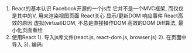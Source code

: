 1. React的基本认识
	Facebook开源的一个js库
	它并不是一个MVC框架, 而仅仅是其中的V, 用来渲染视图页面
	React关心
		显示/更新DOM
		响应事件
	React高效的原因
		虚拟(virtual)DOM, 不总是直接操作DOM
		高效的DOM Diff算法, 最小化页面重绘
2. 使用React
	1). 导入js库文件(react.js, react-dom.js, browser.js)
	2). 在页面中导入
	3). 编码:
		<div id="container"></div>
		<script type=text/babel>
			var aa = 123
			ReactDOM.render(<h1>{aa}</h2>, containerDOM);
3. JSX
	javascript XML
	react的代码由js的代码和xml标签组件
	js中直接可以套xml标签, 但xml标签要套js需要放在{}中
	xml标签必须有结束
	在解析显示js数组时, 会自动遍历显示
	把数据的数组转换为标签的数组: 
		var liArr = dataArr.map(function(item, index){
			return <li key={index}>{item}</li>
		})
4. Component
	1. 基本理解和使用
		自定义的标签: 组件类/标签
		创建组件类
			var MyComp = React.createClass({
				render : function(){
					this instanceof MyComp --->true 
					return (
						vDOM
					);
				}
			})
			MyComp是constructor function
		渲染组件标签
			ReactDOM.render(<MyComp/>,  cotainerEle);
			一个组件标签React内部会创建对应的组件类实例对象
	2. props
		所有组件标签的属性的集合对象
		给标签指定属性, 保存外部数据(可能是一个function)
		在组件内部读取属性: this.props.propertyName
		作用: 从目标组件外部向组件内部传递数据
	3. refs
		组件内包含ref属性的标签的集合
		给操作目标标签指定ref属性, 打一个标识
		在组件内部获得标签对象: this.refs.refName(只是得到了标签元素对象)
		作用: 操作组件内部的真实标签dom对象
	4. state
		组件被称为"状态机", 页面的显示是根据组件的state属性的数据来显示
		初始化指定:
			getInitialState : function(){
				return {
					stateName1 : stateValue1,
					stateName2 : stateValue2
				};
			}
		读取显示: {this.state.stateName1}
		更新状态(页面) : this.setState({stateName1 : newValue})
	5. 实现一个双向绑定的组件
		React是单向数据流
		需要手动实现
	6. 生命周期
		mount
		update
		unmount

		will/did

		componentDidMount : function(){ //在vDOM已经插入到真实dom后才执行
			//做一些监听的工作
			//比如: 启动定时器, 订阅事件
		}
5. ajax
	React没有ajax模块, 需要使用其它ajax库
	一般是在componentDidMount中发送ajax请求, 得到数据后, 更新state
	可以使用promise的方式

应用:
	多个组件的设计
	数据的结构
	数据的传递和保存
	自定义事件处理: pubsub.js
	PubSub.subscribe("事件名", function(eventName, data){})
	PubSub.publish("事件名", data) : 发布事件
	

event.target.value

	
